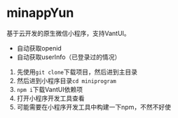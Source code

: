 # minappYun
基于云开发的原生微信小程序，支持VantUI。

- 自动获取openid
- 自动获取userInfo（已登录过的情况）

1. 先使用`git clone`下载项目，然后进到主目录
2. 然后进到小程序目录`cd miniprogram`
3. `npm i`下载VantUI依赖项
4. 打开小程序开发工具查看
5. 可能需要在小程序开发工具中构建一下npm，不然不好使